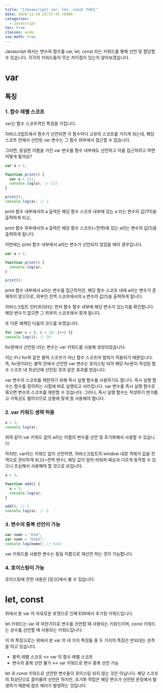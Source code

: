 ```yaml
---
title: "[Javascript] var, let, const 키워드"
date: 2020-11-19 23:57:43 +0900
categories:
  - Javascript
toc: true
classes: wide
use_math: true
---
```


Javascript 에서는 변수와 함수를 var, let, const 라는 키워드를 통해 선언 및 할당할 수 있습니다. 각각의 키워드들이 무슨 차이점이 있는지 알아보겠습니다.

# var

## 특징

### 1. 함수 레벨 스코프

var는 함수 스코프적인 특징을 가집니다.

자바스크립트에서 함수가 선언되면 각 함수마다 고유의 스코프를 가지게 되는데, 해당 스코프 안에서 선언된 var 변수는 그 함수 외부에서 접근할 수 없습니다.

그러면, 동일한 이름을 가진 var 변수를 함수 내부에도 선언하고 이를 접근하려고 하면 어떻게 될까요?

```jsx
var a = 1;

function print() {
  var a = 111;
  console.log(a); // 111
}

print();
console.log(a); // 1
```

print 함수 내부에서의 a 출력은 해당 함수 스코프 내부에 있는 a 라는 변수의 값(111)을 출력하게 되고,

print 함수 외부에서의 a 출력은 해당 함수 스코프(=전역)에 있는 a라는 변수의 값(1)을 출력하게 됩니다.

이번에는 print 함수 내부에서 a라는 변수가 선언되지 않았을 때의 경우입니다.

```jsx
var a = 1;

function print() {
  console.log(a);
}

print();
```

print 함수 내부에서 a라는 변수를 접근하지만, 해당 함수 스코프 내에 a라는 변수가 존재하지 않으므로, 외부인 전역 스코프에서의 a 변수의 값(1)을 출력하게 됩니다.

자바스크립트 인터프리터는 먼저 함수 함수 내부에 해당 변수가 있는지를 확인합니다. 해당 변수가 없으면 그 외부의 스코프에서 찾게 됩니다.

또 다른 예제인 다음의 코드를 보겠습니다.

```jsx
for (var i = 0; i < 10; i++) {}
console.log(i); // 10
```

for문에서 선언된 i라는 변수는 var 키워드를 사용해 생성되었습니다.

이는 if나 for와 같은 블럭 스코프가 아닌 함수 스코프의 범위가 적용되기 때문입니다. 즉, for문이라는 블럭 안에서 선언한 var 변수는 호이스팅 되어 해당 for문이 작성된 함수 스코프 내 최상단에 선언된 것과 같은 효과를 받습니다.

var 변수의 스코프를 제한하기 위해 즉시 실행 함수를 사용하기도 합니다. 즉시 실행 함수는 함수를 정의하는 시점에 바로 실행되고 사라집니다. var 변수를 즉시 실행 함수로 묶으면 변수의 스코프를 제한할 수 있습니다. 그러나, 즉시 실행 함수는 작성하기 번거롭고 가독성도 떨어지므로 상황에 맞게 잘 사용해야 합니다.

### 2. var 키워드 생략 허용

```jsx
a = 1;
console.log(a);
```

위와 같이 var 키워드 없이 a라는 이름의 변수를 선언 및 초기화해서 사용할 수 있습니다.

하지만, var라는 키워드 없이 선언하면, 자바스크립트의 window 내장 객체가 값을 전역으로 관리하게 되고(=전역 변수), 해당 값이 덮어 씌워져 예상과 다르게 동작할 수 있으니 조심해서 사용해야 할 것으로 보입니다.

```jsx
a = 3;

function add() {
  a = 5;
  console.log(a);
}

add(); // 5
console.log(a); // 5
```

### 3. 변수의 중복 선언이 가능

```jsx
var name = "Kim";
var name = "Kim2";
console.log(name); // Kim2
```

var 키워드를 사용한 변수는 동일 이름으로 재선언 하는 것이 가능합니다.

### 4. 호이스팅이 가능

호이스팅에 관한 내용은 [링크]에서 볼 수 있습니다.

# let, const

위에서 본 var 의 자유로운 포맷으로 인해 ES6에서 추가된 키워드입니다.

let 키워드는 var 와 마찬가지로 변수를 선언할 때 사용되는 키워드이며, const 키워드는 상수를 선언할 때 사용되는 키워드입니다.

이 외 특징으로는 위에서 본 var 의 네 가지 특징들 중 두 가지의 특징은 반되대는 성격을 띄고 있습니다.

- 블럭 레벨 스코프 ↔ var 의 함수 레벨 스코프
- 변수의 중복 선언 불가 ↔ var 키워드로 변수 중복 선언 가능

let 과 const 키워드로 선언한 변수들이 호이스팅 되지 않는 것은 아닙니다. 해당 스코프의 최상단으로 끌어올려 선언은 하지만, 초기화 작업은 해당 변수가 선언된 문장에서 발생하기 때문에 참조 에러가 발생하는 것입니다.
